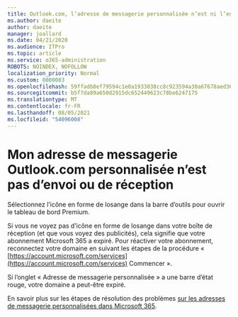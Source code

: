 ```yaml
---
title: Outlook.com, l’adresse de messagerie personnalisée n’est ni l’envoi ni la réception
ms.author: daeite
author: daeite
manager: joallard
ms.date: 04/21/2020
ms.audience: ITPro
ms.topic: article
ms.service: o365-administration
ROBOTS: NOINDEX, NOFOLLOW
localization_priority: Normal
ms.custom: 8000083
ms.openlocfilehash: 59ffadb8ef79594c1e0a1933038cc8c923594a30a67678aed36aa62cf174c3aa
ms.sourcegitcommit: b5f7da89a650d2915dc652449623c78be6247175
ms.translationtype: MT
ms.contentlocale: fr-FR
ms.lasthandoff: 08/05/2021
ms.locfileid: "54096008"
---
```

# <a name="my-personalized-outlookcom-email-address-isnt-sending-or-receiving"></a>Mon adresse de messagerie Outlook.com personnalisée n’est pas d’envoi ou de réception

Sélectionnez l’icône en forme de losange dans la barre d’outils pour ouvrir le tableau de bord Premium.

Si vous ne voyez pas d’icône en forme de losange dans votre boîte de réception (et que vous voyez des publicités), cela signifie que votre abonnement Microsoft 365 a expiré. Pour réactiver votre abonnement, reconnectez votre domaine en suivant les étapes de la procédure « [https://account.microsoft.com/services](https://account.microsoft.com/services) Commencer ».

Si l’onglet « Adresse de messagerie personnalisée » a une barre d’état rouge, votre domaine a peut-être expiré.

En savoir plus sur les étapes de résolution des problèmes [sur les adresses de messagerie personnalisées dans Microsoft 365](https://support.office.com/article/75416a58-b225-4c02-8c07-8979403b427b?wt.mc_id=Office_Outlook_com_Alchemy).